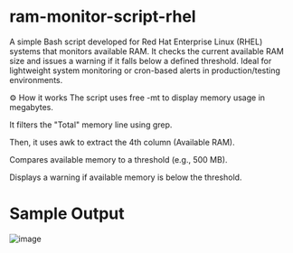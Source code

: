 # ram-monitor-script-rhel
A simple Bash script developed for Red Hat Enterprise Linux (RHEL) systems that monitors available RAM. It checks the current available RAM size and issues a warning if it falls below a defined threshold. Ideal for lightweight system monitoring or cron-based alerts in production/testing environments.

⚙️ How it works
The script uses free -mt to display memory usage in megabytes.

It filters the "Total" memory line using grep.

Then, it uses awk to extract the 4th column (Available RAM).

Compares available memory to a threshold (e.g., 500 MB).

Displays a warning if available memory is below the threshold.

# Sample Output
![image](https://github.com/user-attachments/assets/e6316802-b049-4750-82ea-c398df93aa38)


